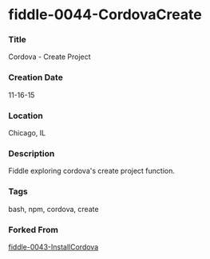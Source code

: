 fiddle-0044-CordovaCreate
======

### Title

Cordova - Create Project


### Creation Date

11-16-15


### Location

Chicago, IL


### Description

Fiddle exploring cordova's create project function.


### Tags

bash, npm, cordova, create


### Forked From

[fiddle-0043-InstallCordova](../fiddle-0043-InstallCordova)
